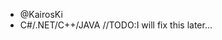 - @KairosKi
- C#/.NET/C++/JAVA
//TODO:I will fix this later...

<!---
KairosKi/KairosKi is a ✨ special ✨ repository because its `README.md` (this file) appears on your GitHub profile.
You can click the Preview link to take a look at your changes.
--->
